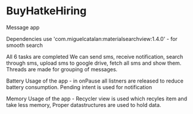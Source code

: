 # BuyHatkeHiring
Message app

Dependencies use 
'com.miguelcatalan:materialsearchview:1.4.0' - for smooth search 

All 6 tasks are completed
We can send sms, receive notification, search through sms, upload sms to google drive, fetch all sms and show them.
Threads are made for grouping of messages.

Battery Usage of the app - in onPause all listners are released to reduce battery consumption.
Pending intent is used for notification

Memory Usage of the app - Recycler view is used which recyles item and take less memory,
Proper datastructures are used to hold data.
